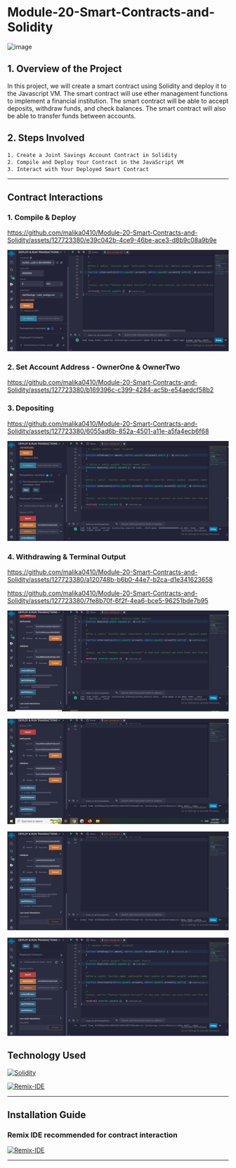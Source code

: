 # Module-20-Smart-Contracts-and-Solidity

![image](https://github.com/malika0410/Module-20-Smart-Contracts-and-Solidity/blob/main/ExecutionResults/what_is_smart_contract.avif)



## 1. Overview of the Project

In this project, we will create a smart contract using Solidity and deploy it to the Javascript VM. The smart contract will use ether management functions to implement a financial institution. The smart contract will be able to accept deposits, withdraw funds, and check balances. The smart contract will also be able to transfer funds between accounts.

## 2. Steps Involved

    1. Create a Joint Savings Account Contract in Solidity
    2. Compile and Deploy Your Contract in the JavaScript VM
    3. Interact with Your Deployed Smart Contract

---

## Contract Interactions

### 1. Compile & Deploy




https://github.com/malika0410/Module-20-Smart-Contracts-and-Solidity/assets/127723380/e39c042b-4ce9-46be-ace3-d8b9c08a9b9e



![image](https://github.com/malika0410/Module-20-Smart-Contracts-and-Solidity/blob/main/ExecutionResults/deploy.PNG)


### 2. Set Account Address - OwnerOne & OwnerTwo

https://github.com/malika0410/Module-20-Smart-Contracts-and-Solidity/assets/127723380/b169396c-c399-4284-ac5b-e54aedcf58b2



### 3. Depositing

https://github.com/malika0410/Module-20-Smart-Contracts-and-Solidity/assets/127723380/6055ad6b-852a-4501-a11e-a5fa4ecb6f68


![image](https://github.com/malika0410/Module-20-Smart-Contracts-and-Solidity/blob/main/ExecutionResults/deposit_transaction.PNG)



### 4. Withdrawing & Terminal Output


https://github.com/malika0410/Module-20-Smart-Contracts-and-Solidity/assets/127723380/a120748b-b6b0-44e7-b2ca-d1e341623658


https://github.com/malika0410/Module-20-Smart-Contracts-and-Solidity/assets/127723380/7fe8b70f-6f2f-4ea6-bce5-96251bde7b95


![image](https://github.com/malika0410/Module-20-Smart-Contracts-and-Solidity/blob/main/ExecutionResults/withdraw_accountone.PNG)


![image](https://github.com/malika0410/Module-20-Smart-Contracts-and-Solidity/blob/main/ExecutionResults/withdraw_accountTwo.PNG)


![image](https://github.com/malika0410/Module-20-Smart-Contracts-and-Solidity/blob/main/ExecutionResults/lastWithdraw.PNG)


![image](https://github.com/malika0410/Module-20-Smart-Contracts-and-Solidity/blob/main/ExecutionResults/contract_balance_after_transaction.PNG)


## Technology Used

[![Solidity](https://img.shields.io/badge/Solidity-000000?style=for-the-badge&logo=solidity&logoColor=white)](https://docs.soliditylang.org/en/v0.8.7/)

[![Remix-IDE](https://img.shields.io/badge/Remix_IDE-1989b9?style=for-the-badge&logo=remix&logoColor=white)](https://remix.ethereum.org/)

---

## Installation Guide

### Remix IDE recommended for contract interaction

[![Remix-IDE](https://img.shields.io/badge/Remix_IDE-1989b9?style=for-the-badge&logo=remix&logoColor=white)](https://remix.ethereum.org/)

---


